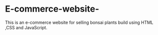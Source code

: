 # E-commerce-website-
This is an e-commerce website for selling bonsai plants build using HTML ,CSS and JavaScript.
